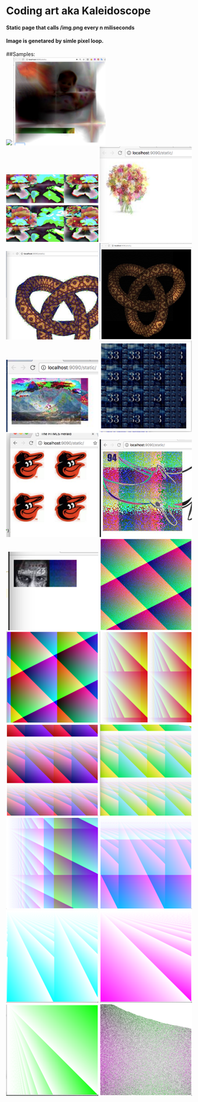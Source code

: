 # Coding art aka Kaleidoscope

#### Static page that calls /img.png every n miliseconds
#### Image is genetared by simle pixel loop.

##Samples:
<br>
<img width="250" src="cmd/art/23.png">
<img width="250" src="cmd/art/22.png">
<img width="250" src="cmd/art/21.png">
<img width="250" src="cmd/art/20.png">
<img width="250" src="cmd/art/19.png">
<img width="250" src="cmd/art/18.png">
<img width="250" src="cmd/art/17.png">
<img width="250" src="cmd/art/16.png">
<img width="250" src="cmd/art/15.png">
<img width="250" src="cmd/art/14.png">
<img width="250" src="cmd/art/13.png">
<img width="250" src="cmd/art/12.png">
<img width="250" src="cmd/art/11.png">
<img width="250" src="cmd/art/10.png">
<img width="250" src="cmd/art/9.png">
<img width="250" src="cmd/art/8.png">
<img width="250" src="cmd/art/7.png">
<img width="250" src="cmd/art/6.png">
<img width="250" src="cmd/art/5.png">
<img width="250" src="cmd/art/4.png">
<img width="250" src="cmd/art/3.png">
<img width="250" src="cmd/art/2.png">
